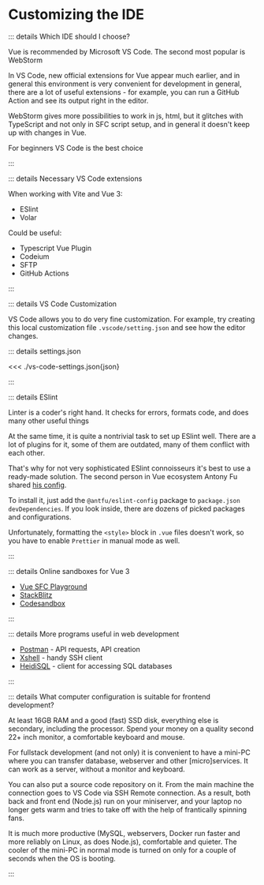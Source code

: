 # Customizing the IDE

::: details Which IDE should I choose?

Vue is recommended by Microsoft VS Code. The second most popular is WebStorm

In VS Code, new official extensions for Vue appear much earlier, and in general this environment is very convenient for development in general, there are a lot of useful extensions - for example, you can run a GitHub Action and see its output right in the editor.

WebStorm gives more possibilities to work in js, html, but it glitches with TypeScript and not only in SFC script setup, and in general it doesn't keep up with changes in Vue.

For beginners VS Code is the best choice

:::

::: details Necessary VS Code extensions

When working with Vite and Vue 3:

- ESlint
- Volar

Could be useful:

- Typescript Vue Plugin
- Codeium
- SFTP
- GitHub Actions

:::

::: details VS Code Customization

VS Code allows you to do very fine customization. For example, try creating this local customization file `.vscode/setting.json` and see how the editor changes.

::: details settings.json

<<< ./vs-code-settings.json{json}

:::

::: details ESlint

Linter is a coder's right hand. It checks for errors, formats code, and does many other useful things

At the same time, it is quite a nontrivial task to set up ESlint well. There are a lot of plugins for it, some of them are outdated, many of them conflict with each other.

That's why for not very sophisticated ESlint connoisseurs it's best to use a ready-made solution. The second person in Vue ecosystem Antony Fu shared [his config](https://github.com/antfu/eslint-config).

To install it, just add the `@antfu/eslint-config` package to `package.json` `devDependencies`. If you look inside, there are dozens of picked packages and configurations.

Unfortunately, formatting the `<style>` block in `.vue` files doesn't work, so you have to enable `Prettier` in manual mode as well.

:::

::: details Online sandboxes for Vue 3

- [Vue SFC Playground](https://play.vuejs.org/)
- [StackBlitz](https://stackblitz.com/edit/vitejs-vite-usvaqn?file=index.html&terminal=dev)
- [Codesandbox](https://codesandbox.io/s/vue-3-glziy)

:::

::: details More programs useful in web development

- [Postman](https://www.postman.com/) - API requests, API creation
- [Xshell](https://www.netsarang.com/en/xshell/) - handy SSH client
- [HeidiSQL](https://www.heidisql.com/) - client for accessing SQL databases

:::

::: details What computer configuration is suitable for frontend development?

At least 16GB RAM and a good (fast) SSD disk, everything else is secondary, including the processor. Spend your money on a quality second 22+ inch monitor, a comfortable keyboard and mouse.

For fullstack development (and not only) it is convenient to have a mini-PC where you can transfer database, webserver and other [micro]services. It can work as a server, without a monitor and keyboard.

You can also put a source code repository on it. From the main machine the connection goes to VS Code via SSH Remote connection. As a result, both back and front end (Node.js) run on your miniserver, and your laptop no longer gets warm and tries to take off with the help of frantically spinning fans.

It is much more productive (MySQL, webservers, Docker run faster and more reliably on Linux, as does Node.js), comfortable and quieter. The cooler of the mini-PC in normal mode is turned on only for a couple of seconds when the OS is booting.

:::
